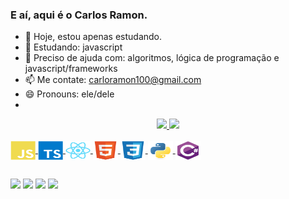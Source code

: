 ### E aí, aqui é o Carlos Ramon.

- 🔭 Hoje, estou apenas estudando.
- 🌱 Estudando: javascript
- 🤔 Preciso de ajuda com: algoritmos, lógica de programação e javascript/frameworks
- 📫 Me contate: carloramon100@gmail.com
- 😄 Pronouns: ele/dele
- 
<div align="center">
  <a href="https://github.com/carllosramon">
  <img height="180em" src="https://github-readme-stats.vercel.app/api?username=carllosramon&show_icons=false&theme=dracula&include_all_commits=true&count_private=true"/>
  <img height="180em" src="https://github-readme-stats.vercel.app/api/top-langs/?username=carllosramon&layout=compact&langs_count=7&theme=dracula"/>
</div>
  
  <div style="display: inline_block"><br>
  <img align="center" alt="Carlos-Js" height="30" width="40" src="https://raw.githubusercontent.com/devicons/devicon/master/icons/javascript/javascript-plain.svg">
  <img align="center" alt="Carlos-Ts" height="30" width="40" src="https://raw.githubusercontent.com/devicons/devicon/master/icons/typescript/typescript-plain.svg">
  <img align="center" alt="Carlos-React" height="30" width="40" src="https://raw.githubusercontent.com/devicons/devicon/master/icons/react/react-original.svg">
  <img align="center" alt="Carlos-HTML" height="30" width="40" src="https://raw.githubusercontent.com/devicons/devicon/master/icons/html5/html5-original.svg">
  <img align="center" alt="Carlos-CSS" height="30" width="40" src="https://raw.githubusercontent.com/devicons/devicon/master/icons/css3/css3-original.svg">
  <img align="center" alt="Carlos-Python" height="30" width="40" src="https://raw.githubusercontent.com/devicons/devicon/master/icons/python/python-original.svg">
  <img align="center" alt="Carlos-Csharp" height="30" width="40" src="https://raw.githubusercontent.com/devicons/devicon/master/icons/csharp/csharp-original.svg">
    
</div>

   ##
 
<div> 
  <a href="https://www.instagram.com/carlousrex/" target="_blank"><img src="https://img.shields.io/badge/-Instagram-%23E4405F?style=for-the-badge&logo=instagram&logoColor=white" target="_blank"></a>
 <a href="https://discord.gg/d7gnfVtF" target="_blank"><img src="https://img.shields.io/badge/Discord-7289DA?style=for-the-badge&logo=discord&logoColor=white" target="_blank"></a> 
  <a href = "mailto:carloramon100@gmail.com"><img src="https://img.shields.io/badge/-Gmail-%23333?style=for-the-badge&logo=gmail&logoColor=white" target="_blank"></a>
  <a href="https://www.linkedin.com/in/rafaella-ballerini-45875016a" target="_blank"><img src="https://img.shields.io/badge/-LinkedIn-%230077B5?style=for-the-badge&logo=linkedin&logoColor=white" target="_blank"></a> 
  
</div>

